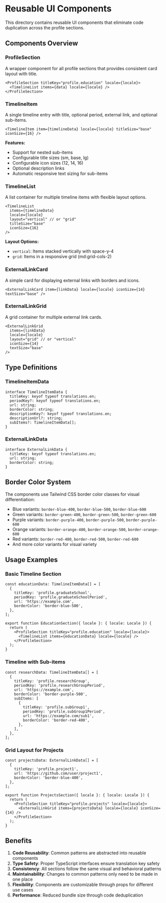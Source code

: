 # Reusable UI Components

This directory contains reusable UI components that eliminate code duplication across the profile sections.

## Components Overview

### ProfileSection

A wrapper component for all profile sections that provides consistent card layout with title.

```tsx
<ProfileSection titleKey="profile.education" locale={locale}>
  <TimelineList items={data} locale={locale} />
</ProfileSection>
```

### TimelineItem

A single timeline entry with title, optional period, external link, and optional sub-items.

```tsx
<TimelineItem item={timelineData} locale={locale} titleSize="base" iconSize={16} />
```

**Features:**

- Support for nested sub-items
- Configurable title sizes (sm, base, lg)
- Configurable icon sizes (12, 14, 16)
- Optional description links
- Automatic responsive text sizing for sub-items

### TimelineList

A list container for multiple timeline items with flexible layout options.

```tsx
<TimelineList
  items={timelineData}
  locale={locale}
  layout="vertical" // or "grid"
  titleSize="base"
  iconSize={16}
/>
```

**Layout Options:**

- `vertical`: Items stacked vertically with space-y-4
- `grid`: Items in a responsive grid (md:grid-cols-2)

### ExternalLinkCard

A simple card for displaying external links with borders and icons.

```tsx
<ExternalLinkCard item={linkData} locale={locale} iconSize={14} textSize="base" />
```

### ExternalLinkGrid

A grid container for multiple external link cards.

```tsx
<ExternalLinkGrid
  items={linkData}
  locale={locale}
  layout="grid" // or "vertical"
  iconSize={14}
  textSize="base"
/>
```

## Type Definitions

### TimelineItemData

```tsx
interface TimelineItemData {
  titleKey: keyof typeof translations.en;
  periodKey?: keyof typeof translations.en;
  url: string;
  borderColor: string;
  descriptionKey?: keyof typeof translations.en;
  descriptionUrl?: string;
  subItems?: TimelineItemData[];
}
```

### ExternalLinkData

```tsx
interface ExternalLinkData {
  titleKey: keyof typeof translations.en;
  url: string;
  borderColor: string;
}
```

## Border Color System

The components use Tailwind CSS border color classes for visual differentiation:

- Blue variants: `border-blue-400`, `border-blue-500`, `border-blue-600`
- Green variants: `border-green-400`, `border-green-500`, `border-green-600`
- Purple variants: `border-purple-400`, `border-purple-500`, `border-purple-600`
- Orange variants: `border-orange-400`, `border-orange-500`, `border-orange-600`
- Red variants: `border-red-400`, `border-red-500`, `border-red-600`
- And more color variants for visual variety

## Usage Examples

### Basic Timeline Section

```tsx
const educationData: TimelineItemData[] = [
  {
    titleKey: 'profile.graduateSchool',
    periodKey: 'profile.graduateSchoolPeriod',
    url: 'https://example.com',
    borderColor: 'border-blue-500',
  },
];

export function EducationSection({ locale }: { locale: Locale }) {
  return (
    <ProfileSection titleKey="profile.education" locale={locale}>
      <TimelineList items={educationData} locale={locale} />
    </ProfileSection>
  );
}
```

### Timeline with Sub-items

```tsx
const researchData: TimelineItemData[] = [
  {
    titleKey: 'profile.researchGroup',
    periodKey: 'profile.researchGroupPeriod',
    url: 'https://example.com',
    borderColor: 'border-purple-500',
    subItems: [
      {
        titleKey: 'profile.subGroup1',
        periodKey: 'profile.subGroup1Period',
        url: 'https://example.com/sub1',
        borderColor: 'border-red-400',
      },
    ],
  },
];
```

### Grid Layout for Projects

```tsx
const projectsData: ExternalLinkData[] = [
  {
    titleKey: 'profile.project1',
    url: 'https://github.com/user/project1',
    borderColor: 'border-blue-400',
  },
];

export function ProjectsSection({ locale }: { locale: Locale }) {
  return (
    <ProfileSection titleKey="profile.projects" locale={locale}>
      <ExternalLinkGrid items={projectsData} locale={locale} iconSize={14} />
    </ProfileSection>
  );
}
```

## Benefits

1. **Code Reusability**: Common patterns are abstracted into reusable components
2. **Type Safety**: Proper TypeScript interfaces ensure translation key safety
3. **Consistency**: All sections follow the same visual and behavioral patterns
4. **Maintainability**: Changes to common patterns only need to be made in one place
5. **Flexibility**: Components are customizable through props for different use cases
6. **Performance**: Reduced bundle size through code deduplication
